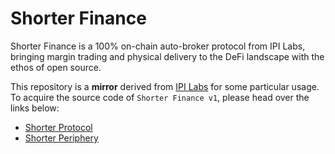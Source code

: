 # Shorter Finance

Shorter Finance is a 100% on-chain auto-broker protocol from IPI Labs, bringing margin trading and physical delivery to the DeFi landscape with the ethos of open source.

This repository is a **mirror** derived from [IPI Labs](https://github.com/IPILabs) for some particular usage. To acquire the source code of `Shorter Finance v1`, please head over the links below:

- [Shorter Protocol](https://github.com/IPILabs/shorter-v1)
- [Shorter Periphery](https://github.com/IPILabs/shorter-v1-periphery)

